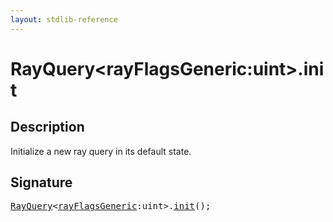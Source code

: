 ```yaml
---
layout: stdlib-reference
---
```


# RayQuery\<rayFlagsGeneric:uint\>\.init

## Description

Initialize a new ray query in its default state.




## Signature 

<pre>
<a href="../index.html" class="code_type">RayQuery</a>&lt;<a href="../index.html#decl-rayFlagsGeneric" class="code_var">rayFlagsGeneric</a>:<span class="code_keyword">uint</span>&gt;.<a href=".html">init</a>();

</pre>

